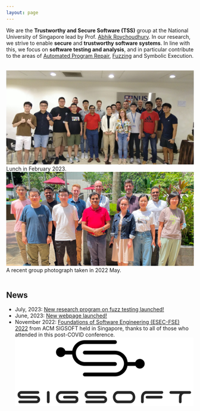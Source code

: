 ```yaml
---
layout: page
---
```


We are the <b>Trustworthy and Secure Software (TSS)</b> group at the National University of Singapore lead by Prof. <a href="https://abhikrc.com/">Abhik Roychoudhury</a>. In our research, we strive to enable **secure** and **trustworthy software systems**. In line with this, we focus on **software testing and analysis**, and in particular contribute to the areas of [Automated Program Repair](https://nus-apr.github.io), [Fuzzing](/fuzzing/) and Symbolic Execution.

<br>

<div class="row">
  <div class="col-sm">
    <img src="/images/team/lunch_feb2023.jpg" alt="Group Photo at Lunch in February 2023"/>
    	Lunch in February 2023.
  </div>
  <div class="col-sm">
    <img src="/images/team/group_may2022.jpg" alt="Group Photo in May 2022"/>
    	A recent group photograph taken in 2022 May.
  </div>
</div>

<br>

## News


* July, 2023: <a href="fuzzing/news/#july-2023">New research program on fuzz testing launched!</a>
* June, 2023: <a href="news/#june-2023">New webpage launched!</a>
* November 2022:  <a href="https://2022.esec-fse.org/">Foundations of Software Engineering (ESEC-FSE) 2022</a> from ACM SIGSOFT held in Singapore, thanks to all of those who attended in this post-COVID conference. <img src="/images/team/sigsoft.svg">



<br>
